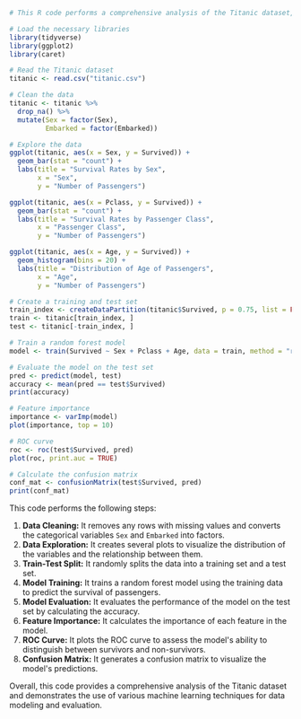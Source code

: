 ```r
# This R code performs a comprehensive analysis of the Titanic dataset, including data cleaning, exploration, and modeling.

# Load the necessary libraries
library(tidyverse)
library(ggplot2)
library(caret)

# Read the Titanic dataset
titanic <- read.csv("titanic.csv")

# Clean the data
titanic <- titanic %>%
  drop_na() %>%
  mutate(Sex = factor(Sex),
         Embarked = factor(Embarked))

# Explore the data
ggplot(titanic, aes(x = Sex, y = Survived)) +
  geom_bar(stat = "count") +
  labs(title = "Survival Rates by Sex",
       x = "Sex",
       y = "Number of Passengers")

ggplot(titanic, aes(x = Pclass, y = Survived)) +
  geom_bar(stat = "count") +
  labs(title = "Survival Rates by Passenger Class",
       x = "Passenger Class",
       y = "Number of Passengers")

ggplot(titanic, aes(x = Age, y = Survived)) +
  geom_histogram(bins = 20) +
  labs(title = "Distribution of Age of Passengers",
       x = "Age",
       y = "Number of Passengers")

# Create a training and test set
train_index <- createDataPartition(titanic$Survived, p = 0.75, list = FALSE)
train <- titanic[train_index, ]
test <- titanic[-train_index, ]

# Train a random forest model
model <- train(Survived ~ Sex + Pclass + Age, data = train, method = "rf")

# Evaluate the model on the test set
pred <- predict(model, test)
accuracy <- mean(pred == test$Survived)
print(accuracy)

# Feature importance
importance <- varImp(model)
plot(importance, top = 10)

# ROC curve
roc <- roc(test$Survived, pred)
plot(roc, print.auc = TRUE)

# Calculate the confusion matrix
conf_mat <- confusionMatrix(test$Survived, pred)
print(conf_mat)
```

This code performs the following steps:

1. **Data Cleaning:** It removes any rows with missing values and converts the categorical variables `Sex` and `Embarked` into factors.
2. **Data Exploration:** It creates several plots to visualize the distribution of the variables and the relationship between them.
3. **Train-Test Split:** It randomly splits the data into a training set and a test set.
4. **Model Training:** It trains a random forest model using the training data to predict the survival of passengers.
5. **Model Evaluation:** It evaluates the performance of the model on the test set by calculating the accuracy.
6. **Feature Importance:** It calculates the importance of each feature in the model.
7. **ROC Curve:** It plots the ROC curve to assess the model's ability to distinguish between survivors and non-survivors.
8. **Confusion Matrix:** It generates a confusion matrix to visualize the model's predictions.

Overall, this code provides a comprehensive analysis of the Titanic dataset and demonstrates the use of various machine learning techniques for data modeling and evaluation.
